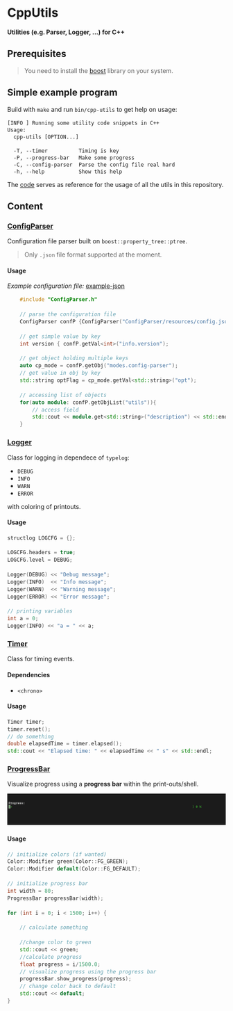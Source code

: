 # CppUtils

**Utilities (e.g. Parser, Logger, ...) for C++**

## Prerequisites
> You need to install the [boost](https://www.boost.org/doc/libs/1_75_0/more/getting_started/unix-variants.html) library on your system. 

## Simple example program
Build with `make` and run `bin/cpp-utils` to get help on usage:
```
[INFO ] Running some utility code snippets in C++
Usage:
  cpp-utils [OPTION...]

  -T, --timer          Timing is key
  -P, --progress-bar   Make some progress
  -C, --config-parser  Parse the config file real hard
  -h, --help           Show this help
```
The [code](main.cpp) serves as reference for the usage of all the utils in this repository.

## Content

### [ConfigParser](ConfigParser/)

Configuration file parser built on `boost::property_tree::ptree`. 

> Only `.json` file format supported at the moment.

#### Usage

*Example configuration file:* [example-json](ConfigParser/resources/config.json)

```cpp
    #include "ConfigParser.h"

    // parse the configuration file
    ConfigParser confP {ConfigParser("ConfigParser/resources/config.json")};
    
    // get simple value by key
    int version { confP.getVal<int>("info.version");
    
    // get object holding multiple keys
    auto cp_mode = confP.getObj("modes.config-parser");
    // get value in obj by key
    std::string optFlag = cp_mode.getVal<std::string>("opt");
    
    // accessing list of objects
    for(auto module: confP.getObjList("utils")){
        // access field
        std::cout << module.get<std::string>("description") << std::endl;
    }
```

### [Logger](Logger/)

Class for logging in dependece of `typelog`:

* `DEBUG`
* `INFO`
* `WARN`
* `ERROR`

with coloring of printouts.

#### Usage

```cpp
structlog LOGCFG = {};

LOGCFG.headers = true;
LOGCFG.level = DEBUG;

Logger(DEBUG) << "Debug message";
Logger(INFO)  << "Info message";
Logger(WARN)  << "Warning message";
Logger(ERROR) << "Error message";

// printing variables
int a = 0;
Logger(INFO) << "a = " << a;
```

### [Timer](Timer/)

Class for timing events.

#### Dependencies

* `<chrono>`

#### Usage

```cpp
Timer timer;
timer.reset();
// do something
double elapsedTime = timer.elapsed();
std::cout << "Elapsed time: " << elapsedTime << " s" << std::endl;
```

### [ProgressBar](ProgressBar/)

Visualize progress using a **progress bar** within the print-outs/shell.

![Progress Bar example](ProgressBar/resources/ProgressBar.gif)

#### Usage

```cpp
// initialize colors (if wanted)
Color::Modifier green(Color::FG_GREEN);
Color::Modifier default(Color::FG_DEFAULT);
    
// initialize progress bar
int width = 80;
ProgressBar progressBar(width);

for (int i = 0; i < 1500; i++) {

	// calculate something
	
	//change color to green
	std::cout << green;
	//calculate progress
	float progress = i/1500.0;
	// visualize progress using the progress bar
	progressBar.show_progress(progress);
	// change color back to default
	std::cout << default;
}
```





